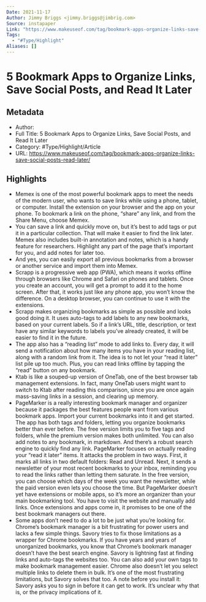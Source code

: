 ```yaml
---
Date: 2021-11-17
Author: Jimmy Briggs <jimmy.briggs@jimbrig.com>
Source: instapaper
Link: "https://www.makeuseof.com/tag/bookmark-apps-organize-links-save-social-posts-read-later/"
Tags:
  - "#Type/Highlight"
Aliases: []
---
```


# 5 Bookmark Apps to Organize Links, Save Social Posts, and Read It Later

## Metadata

* Author: 
* Full Title: 5 Bookmark Apps to Organize Links, Save Social Posts, and Read It Later
* Category: #Type/Highlight/Article
* URL: https://www.makeuseof.com/tag/bookmark-apps-organize-links-save-social-posts-read-later/

## Highlights

* Memex is one of the most powerful bookmark apps to meet the needs of the modern user, who wants to save links while using a phone, tablet, or computer. Install the extension on your browser and the app on your phone. To bookmark a link on the phone, “share” any link, and from the Share Menu, choose Memex.
* You can save a link and quickly move on, but it’s best to add tags or put it in a particular collection. That will make it easier to find the link later. Memex also includes built-in annotation and notes, which is a handy feature for researchers. Highlight any part of the page that’s important for you, and add notes for later too.
* And yes, you can easily export all previous bookmarks from a browser or another service and import them into Memex.
* Scrapp is a progressive web app (PWA), which means it works offline through browsers like Chrome and Safari on phones and tablets. Once you create an account, you will get a prompt to add it to the home screen. After that, it works just like any phone app, you won’t know the difference. On a desktop browser, you can continue to use it with the extensions.
* Scrapp makes organizing bookmarks as simple as possible and looks good doing it. It uses auto-tags to add labels to any new bookmarks, based on your current labels. So if a link’s URL, title, description, or text have any similar keywords to labels you’ve already created, it will be easier to find it in the future.
* The app also has a “reading list” mode to add links to. Every day, it will send a notification about how many items you have in your reading list, along with a random link from it. The idea is to not let your “read it later” list pile up too much. Plus, you can read links offline by tapping the “read” button on any bookmark.
* Ktab is like a souped-up version of OneTab, one of the best browser tab management extensions. In fact, many OneTab users might want to switch to Ktab after reading this comparison, since you are once again mass-saving links in a session, and clearing up memory.
* PageMarker is a really interesting bookmark manager and organizer because it packages the best features people want from various bookmark apps. Import your current bookmarks into it and get started.
  The app has both tags and folders, letting you organize bookmarks better than ever before. The free version limits you to five tags and folders, while the premium version makes both unlimited. You can also add notes to any bookmark, in markdown. And there’s a robust search engine to quickly find any link.
  PageMarker focuses on actually reading your “read it later” items. It attacks the problem in two ways.
  First, it marks all links in two default folders: Read and Unread. Next, it sends a newsletter of your most recent bookmarks to your inbox, reminding you to read the links rather than letting them saturate.
  In the free version, you can choose which days of the week you want the newsletter, while the paid version even lets you choose the time.
  But PageMarker doesn’t yet have extensions or mobile apps, so it’s more an organizer than your main bookmarking tool. You have to visit the website and manually add links. Once extensions and apps come in, it promises to be one of the best bookmark managers out there.
* Some apps don’t need to do a lot to be just what you’re looking for. Chrome’s bookmark manager is a bit frustrating for power users and lacks a few simple things. Savory tries to fix those limitations as a wrapper for Chrome bookmarks.
  If you have years and years of unorganized bookmarks, you know that Chrome’s bookmark manager doesn’t have the best search engine. Savory is lightning fast at finding links and auto-tags the websites too. You can also add your own tags to make bookmark management easier.
  Chrome also doesn’t let you select multiple links to delete them in bulk. It’s one of the most frustrating limitations, but Savory solves that too.
  A note before you install it: Savory asks you to sign in before it can get to work. It’s unclear why that is, or the privacy implications of it.
